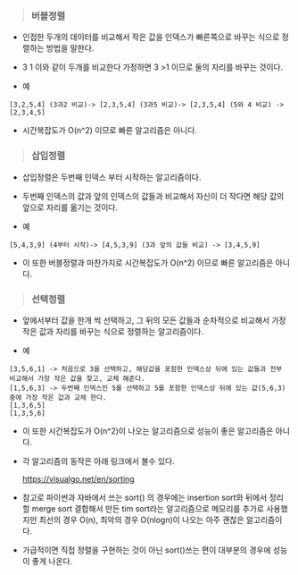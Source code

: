 > ### 버블정렬

- 인접한 두개의 데이터를 비교해서 작은 값을 인덱스가 빠른쪽으로 바꾸는 식으로 정렬하는 방법을 말한다.

- 3 1 이와 같이 두개를 비교한다 가정하면 3 >1 이므로 둘의 자리를 바꾸는 것이다.

- 예

```
[3,2,5,4] (3과2 비교)-> [2,3,5,4] (3과5 비교)-> [2,3,5,4] (5와 4 비교) -> [2,3,4,5]
```

- 시간복잡도가 O(n^2) 이므로 빠른 알고리즘은 아니다.

> ### 삽입정렬

- 삽입정렬은 두번째 인덱스 부터 시작하는 알고리즘이다.

- 두번째 인덱스의 값과 앞의 인덱스의 값들과 비교해서 자신이 더 작다면 해당 값의 앞으로 자리를 옮기는 것이다.

- 예

```
[5,4,3,9] (4부터 시작)-> [4,5,3,9] (3과 앞의 값들 비교) -> [3,4,5,9]
```

- 이 또한 버블정렬과 마찬가지로 시간복잡도가 O(n^2) 이므로 빠른 알고리즘은 아니다.

> ### 선택정렬

- 앞에서부터 값을 한개 씩 선택하고, 그 뒤의 모든 값들과 순차적으로 비교해서 가장작은 값과 자리를 바꾸는 식으로 정렬하는 알고리즘이다.

- 예

```
[3,5,6,1] -> 처음으로 3을 선택하고, 해당값을 포함한 인덱스상 뒤에 있는 값들과 전부 비교해서 가장 작은 값을 찾고, 교체 해준다.
[1,5,6,3] -> 두번째 인덱스인 5를 선택하고 5를 포함한 인덱스상 뒤에 있는 값(5,6,3)중에 가장 작은 값과 교체 한다.
[1,3,6,5]
[1,3,5,6]
```

- 이 또한 시간복잡도가 O(n^2)이 나오는 알고리즘으로 성능이 좋은 알고리즘은 아니다.

- 각 알고리즘의 동작은 아래 링크에서 볼수 있다.

  https://visualgo.net/en/sorting

- 참고로 파이썬과 자바에서 쓰는 sort() 의 경우에는 insertion sort와 뒤에서 정리할 merge sort 결합해서 만든 tim sort라는 알고리즘으로 메모리를 추가로 사용했지만 최선의 경우 O(n), 최악의 경우 O(nlogn)이 나오는 아주 괜찮은 알고리즘이다.

- 가급적이면 직접 정렬을 구현하는 것이 아닌 sort()쓰는 편이 대부분의 경우에 성능이 좋게 나온다.
